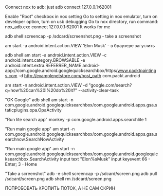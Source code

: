 Connect nox to adb: just adb connect 127.0.0.1:62001

Enable "Root" checkbox in nox setting
Go to setting in nox emulator, turn on developer option, turn on usb debugging
Go to nox directory, run command: nox_adb.exe connect 127.0.0.1:62001 It works for me

adb shell screencap -p /sdcard/screenshot.png - take a screenshot

am start -a android.intent.action.VIEW 'Elon Musk' - в браузере загуглить

adb shell am start -a android.intent.action.VIEW -c android.intent.category.BROWSABLE -e android.intent.extra.REFERRER_NAME android-app://com.google.android.googlequicksearchbox/https/www.packtpaintings.com -d http://examplepetstore.com/host_path com.packt.android

am start -n android.intent.action.VIEW -d "google.com/search?q=how%20can%20I%20do%20it?" --activity-clear-task

"OK Google"
adb shell am start -n com.google.android.googlequicksearchbox/com.google.android.apps.gsa.staticplugins.opa.OpaActivity

"Run lite search app"
monkey -p com.google.android.apps.searchlite 1


"Run main google app"
am start -n com.google.android.googlequicksearchbox/com.google.android.apps.gsa.searchnow.SearchNowActivity


"Run main google app"
am start -n com.google.android.googlequicksearchbox/com.google.android.googlequicksearchbox.SearchActivity
input text "Elon%sMusk"
input keyevent 66 - Enter; 3 - Home



"Take a screenshot"
adb -e shell screencap -p /sdcard/screen.png
adb pull /sdcard/screen.png
adb shell rm /sdcard/screen.png

ПОПРОБОВАТЬ КРОПИТЬ ПОТОК, А НЕ САМ СКРИН


